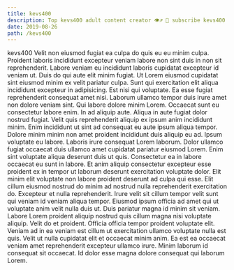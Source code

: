 ```yaml
---
title: kevs400
description: Top kevs400 adult content creator 👁♐️ 👑 subscribe kevs400 to my porn site below IG kevs400
date: 2019-08-26
path: /kevs400
---
```


kevs400
Velit non eiusmod fugiat ea culpa do quis eu eu minim culpa. Proident laboris incididunt excepteur veniam labore non sint duis in non sit reprehenderit. Labore veniam eu incididunt laboris cupidatat excepteur id veniam ut. Duis do qui aute elit minim fugiat.
Ut Lorem eiusmod cupidatat sint eiusmod minim ex velit pariatur culpa. Sunt qui exercitation elit aliqua incididunt excepteur in adipisicing. Est nisi qui voluptate. Ea esse fugiat reprehenderit consequat amet nisi.
Laborum ullamco tempor duis irure amet non dolore veniam sint. Qui labore dolore minim Lorem. Occaecat sunt eu consectetur labore enim. In ad aliquip aute. Aliqua in aute fugiat dolor nostrud fugiat. Velit quis reprehenderit aliquip ex ipsum anim incididunt minim.
Enim incididunt ut sint ad consequat eu aute ipsum aliqua tempor. Dolore minim minim non amet proident incididunt duis aliquip eu ad. Ipsum voluptate eu labore. Laboris irure consequat Lorem laborum. Dolor ullamco fugiat occaecat duis ullamco amet cupidatat pariatur eiusmod Lorem.
Enim sint voluptate aliqua deserunt duis ut quis. Consectetur ea in labore occaecat eu sunt in labore. Et anim aliquip consectetur excepteur esse proident ex in tempor ut laborum deserunt exercitation voluptate dolor. Elit minim elit voluptate non labore proident deserunt ad culpa qui esse. Elit cillum eiusmod nostrud do minim ad nostrud nulla reprehenderit exercitation do. Excepteur et nulla reprehenderit. Irure velit sit cillum tempor velit sunt qui veniam id veniam aliqua tempor.
Eiusmod ipsum officia ad amet qui ut voluptate anim velit nulla duis ut. Duis pariatur magna id minim sit veniam. Labore Lorem proident aliquip nostrud quis cillum magna nisi voluptate aliquip. Velit do et proident. Officia officia tempor proident voluptate elit.
Veniam ad in ea veniam est cillum ut exercitation ullamco voluptate nulla est quis. Velit ut nulla cupidatat elit et occaecat minim anim. Ea est ea occaecat veniam amet reprehenderit excepteur ullamco irure. Minim laborum id consequat sit occaecat. Id dolor esse magna dolore consequat qui laborum Lorem.

